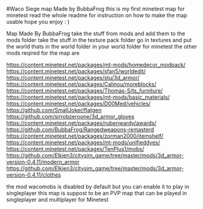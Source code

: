 #Waco Siege map Made by BubbaFrog this is my first minetest map for minetest read the whole readme for instruction on how to make the map usable hope you enjoy : )

Map Made By BubbaFrog take the stuff from mods and add them to the mods folder take the stuff in the texture pack folder go in textures and put the world thats in the world folder in your world folder for minetest the other mods reqired for the map are 

https://content.minetest.net/packages/mt-mods/homedecor_modpack/
https://content.minetest.net/packages/sfan5/worldedit/
https://content.minetest.net/packages/stu/3d_armor/
https://content.minetest.net/packages/Calinou/moreblocks/
https://content.minetest.net/packages/Thomas-S/ts_furniture/
https://content.minetest.net/packages/mt-mods/basic_materials/
https://content.minetest.net/packages/D00Med/vehicles/
https://github.com/SmallJoker/flatgen
https://github.com/sirrobzeroone/3d_armor_gloves
https://content.minetest.net/packages/rubenwardy/awards/
https://github.com/BubbaFrog/Rangedweapons-remasterd
https://content.minetest.net/packages/zorman2000/itemshelf/
https://content.minetest.net/packages/mt-mods/unifieddyes/
https://content.minetest.net/packages/TenPlus1/mobs/
https://github.com/Elkien3/citysim_game/tree/master/mods/3d_armor-version-0.4.11/modern_armor
https://github.com/Elkien3/citysim_game/tree/master/mods/3d_armor-version-0.4.11/clothes

the mod wacomobs is disabled by default but you can enable it to play in singleplayer this map is suppost to be an PVP map that can be played in singleplayer and multiplayer for Minetest 
